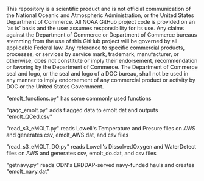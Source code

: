 This repository is a scientific product and is not official communication of the National Oceanic and Atmospheric Administration, or the United States Department of Commerce. All NOAA GitHub project code is provided on an ‘as is’ basis and the user assumes responsibility for its use. Any claims against the Department of Commerce or Department of Commerce bureaus stemming from the use of this GitHub project will be governed by all applicable Federal law. Any reference to specific commercial products, processes, or services by service mark, trademark, manufacturer, or otherwise, does not constitute or imply their endorsement, recommendation or favoring by the Department of Commerce. The Department of Commerce seal and logo, or the seal and logo of a DOC bureau, shall not be used in any manner to imply endorsement of any commercial product or activity by DOC or the United States Government.

"emolt_functions.py" has some commonly used functions 

"qaqc_emolt.py"  adds flagged data to emolt.dat and outputs "emolt_QCed.csv"

"read_s3_eMOLT.py" reads Lowell's Temperature and Presure files on AWS and generates csv, emolt_AWS.dat, and csv files

"read_s3_eMOLT_DO.py" reads Lowell's DissolvedOxygen and WaterDetect files on AWS and generates csv, emolt_do.dat, and csv files

"getnavy.py" reads ODN's ERDDAP-served navy-funded hauls and creates "emolt_navy.dat"
